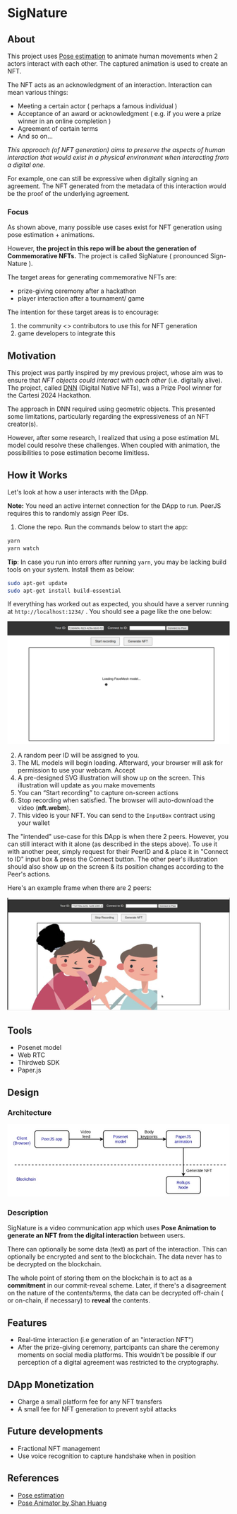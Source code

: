 # SigNature
## About 

This project uses [Pose estimation](https://www.tensorflow.org/lite/examples/pose_estimation/overview#:~:text=Pose%20estimation%20is%20the%20task,key%20body%20joints%20(keypoints).) to animate human movements when 2 actors interact with each other. The captured animation is used to create an NFT. 

The NFT acts as an acknowledgment of an interaction. Interaction can mean various things:

- Meeting a certain actor ( perhaps a famous individual )
- Acceptance of an award or acknowledgment ( e.g. if you were a prize winner in an online completion )
- Agreement of certain terms 
- And so on…


*This approach (of NFT generation) aims to preserve the aspects of human interaction that would exist in a physical environment when interacting from a digital one.*


For example, one can still be expressive when digitally signing an agreement. The NFT generated from the metadata of this interaction would be the proof of the underlying agreement. 

### Focus
As shown above, many possible use cases exist for NFT generation using pose estimation + animations. 

However, **the project in this repo will be about the generation of Commemorative NFTs.** The project is called SigNature ( pronounced Sign-Nature ).

The target areas for generating commemorative NFTs are: 

- prize-giving ceremony after a hackathon
- player interaction after a tournament/ game

The intention for these target areas is to encourage:

1) the community <> contributors to use this for NFT generation
2) game  developers to integrate this 

## Motivation 
This project was partly inspired by my previous project, whose aim was to ensure that *NFT objects could interact with each other* (i.e. digitally alive). The project, called [DNN](https://github.com/Mberic/dnn) (Digital Native NFTs), was a Prize Pool winner for the Cartesi 2024 Hackathon. 

The approach in DNN required using geometric objects. This presented some limitations, particularly regarding the expressiveness of an NFT creator(s).

However, after some research, I realized that using a pose estimation ML model could resolve these challenges. When coupled with animation, the possibilities to pose estimation become limitless. 

## How it Works

Let's look at how a user interacts with the DApp. 

**Note:** You need an active internet connection for the DApp to run. PeerJS requires this to randomly assign Peer IDs.

1. Clone the repo. Run the commands below to start the app: 
```sh
yarn 
yarn watch 
```

**Tip**: In case you run into errors after running `yarn`, you may be lacking build tools on your system. Install them as below:

```sh
sudo apt-get update
sudo apt-get install build-essential
```

If everything has worked out as expected, you should have a server running at `http://localhost:1234/` . You should see a page like the one below:  

![landing page](landing-page.png)

2. A random peer ID will be assigned to you. 
3. The ML models will begin loading. Afterward, your browser will ask for permission to use your webcam. Accept
4. A pre-designed SVG illustration will show up on the screen. This illustration will update as you make movements
5. You can “Start recording” to capture on-screen actions
6. Stop recording when satisfied. The browser will auto-download the video (**nft.webm**).
7. This video is your NFT. You can send to the `InputBox` contract using your wallet

The "intended" use-case for this DApp is when there 2 peers. However, you can still interact with it alone (as described in the steps above). To use it with another peer, simply request for their PeerID and & place it in "Connect to ID" input box & press the Connect button. The other peer's illustration should also show up on the screen & its position changes according to the Peer's actions. 

Here's an example frame when there are 2 peers:

![two peers image](two-peers.jpg)

## Tools 

- Posenet model
- Web RTC 
- Thirdweb SDK
- Paper.js

## Design
### Architecture 
![architecture diagram](signature-architecture.jpg)
### Description 

SigNature is a video communication app which uses **Pose Animation to generate an NFT from the digital interaction** between users. 

There can optionally be some data (text) as part of the interaction. This can optionally be encrypted and sent to the blockchain. The data never has to be decrypted on the blockchain. 

The whole point of storing them on the blockchain is to act as a **commitment** in our commit-reveal scheme. Later, if there's a disagreement on the nature of the contents/terms, the data can be decrypted off-chain ( or on-chain, if necessary) to **reveal** the contents. 

## Features 

- Real-time interaction (i.e generation of an "interaction NFT")
- After the prize-giving ceremony, partcipants can share the ceremony moments on social media platforms. This wouldn't be possible if our perception of a digital agreement was restricted to the cryptography. 

## DApp Monetization 

- Charge a small platform fee for any NFT transfers
- A small fee for NFT generation to prevent sybil attacks

## Future developments 

- Fractional NFT management 
- Use voice recognition to capture handshake when in position

## References 
- [Pose estimation](https://www.tensorflow.org/lite/examples/pose_estimation/overview#:~:text=Pose%20estimation%20is%20the%20task,key%20body%20joints%20(keypoints).)
- [Pose Animator by Shan Huang](https://github.com/yemount/pose-animator)
